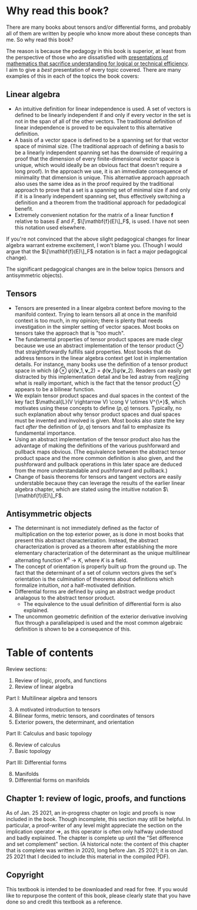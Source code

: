 # Why read this book?

There are many books about tensors and/or differential forms, and probably all of them are written by people who know more about these concepts than me. So why read this book?

The reason is because the pedagogy in this book is superior, at least from the perspective of those who are dissatisfied with [presentations of mathematics that sacrifice understanding for logical or technical efficiency](https://github.com/rossgk2/physmath?tab=readme-ov-file#the-dreaded-efficency-pedagogy). I aim to give a *best* presentation of every topic covered. There are many examples of this in each of the topics the book covers:

## Linear algebra

* An intuitive definition for linear independence is used. A set of vectors is defined to be linearly independent if and only if every vector in the set is not in the span of all of the other vectors. The traditional definition of linear independence is proved to be equivalent to this alternative definition.
* A basis of a vector space is defined to be a spanning set for that vector space of minimal size. (The traditional approach of defining a basis to be a linearly independent spanning set has the downside of requiring a proof that the dimension of every finite-dimensional vector space is unique, which would ideally be an obvious fact that doesn't require a long proof). In the approach we use, it is an immediate consequence of minimality that dimension is unique. This alternative approach approach also uses the same idea as in the proof required by the traditional approach to prove that a set is a spanning set of minimal size if and only if it is a linearly independent spanning set, thus effectively switching a definition and a theorem from the traditional approach for pedadogical benefit.
* Extremely convenient notation for the matrix of a linear function $\mathbf{f}$ relative to bases $E$ and $F$, $\[\mathbf{f}(E)\]_F$, is used. I have not seen this notation used elsewhere.

If you're not convinced that the above slight pedagogical changes for linear algebra warrant extreme excitement, I won't blame you. (Though I would argue that the $\[\mathbf{f}(E)\]_F$ notation is in fact a major pedagogical change).

The significant pedagogical changes are in the below topics (tensors and antisymmetric objects).

## Tensors
* Tensors are presented in a linear algebra context before moving to the manifold context. Trying to learn tensors all at once in the manifold context is too much, in my opinion; there is plenty that needs investigation in the simpler setting of vector spaces. Most books on tensors take the approach that is "too much".
* The fundamental properties of tensor product spaces are made clear because we use an abstract implementation of the tensor product $\otimes$ that straightforwardly fulfills said properties. Most books that do address tensors in the linear algebra context get lost in implementation details. For instance, many books use the definition of a tensor product space in which $(\phi \otimes \psi)(\mathbf{v}\_1, \mathbf{v}\_2) = \phi(\mathbf{v}\_1) \psi(\mathbf{v}\_2)$. Readers can easily get distracted by this implementation detail and be led astray from realizing what is really important, which is the fact that the tensor product $\otimes$ appears to be a bilinear function.
* We explain tensor product spaces and dual spaces in the context of the key fact $\mathcal{L}(V \rightarrow V) \cong V \otimes V^{\*}$, which motivates using these concepts to define $(p, q)$ tensors. Typically, no such explanation about why tensor product spaces and dual spaces must be invented and involved is given. Most books also state the key fact *after* the definition of $(p, q)$ tensors and fail to emphasize its fundamental importance.
* Using an abstract implementation of the tensor product also has the advantage of making the definitions of the various pushforward and pullback maps obvious. (The equivalence between the abstract tensor product space and the more common definition is also given, and the pushforward and pullback operations in this later space are deduced from the more understandable and  pushforward and pullback.)
* Change of basis theorems for tensors and tangent vectors are easily understable because they can leverage the results of the earlier linear algebra chapter, which are stated using the intuitive notation $\[\mathbf{f}(E)\]_F$.

 ## Antisymmetric objects
* The determinant is not immediately defined as the factor of multiplication on the top exterior power, as is done in most books that present this abstract characterization. Instead, the abstract characterization is proved as a theorem after establishing the more elementary characterization of the determinant as the unique multilinear alternating function $K^n \rightarrow K$, where $K$ is a field.
* The concept of orientation is properly built up from the ground up. The fact that the determinant of a set of column vectors gives the set's orientation is the culmination of theorems about definitions which formalize intuition, *not* a half-motivated definition. 
* Differential forms are defined by using an abstract wedge product analagous to the abstract tensor product.
  * The equivalence to the usual definition of differential form is also explained.
* The uncommon geometric definition of the exterior derivative involving flux through a parallelapiped is used and the most common algebraic definition is shown to be a consequence of this.

# Table of contents

Review sections:

1. Review of logic, proofs, and functions
2. Review of linear algebra

Part I: Multilinear algebra and tensors

3. A motivated introduction to tensors
4. Bilinear forms, metric tensors, and coordinates of tensors
5. Exterior powers, the determinant, and orientation

Part II: Calculus and basic topology

6. Review of calculus
7. Basic topology

Part III: Differential forms

8. Manifolds
9. Differential forms on manifolds

## Chapter 1: review of logic, proofs, and functions

As of Jan. 25 2021, an in-progress chapter on logic and proofs is now included in the book. Though incomplete, this section may still be helpful. In particular, a proof-writer of any level might appreciate the section on the implication operator =>, as this operator is often only halfway understood and badly explained. The chapter is complete up until the "Set difference and set complement" section. (A historical note: the content of this chapter that is complete was written in 2020, long before Jan. 25 2021; it is on Jan. 25 2021 that I decided to include this material in the compiled PDF). 

## Copyright

This textbook is intended to be downloaded and read for free. If you would like to repurpose the content of this book, please clearly state that you have done so and credit this textbook as a reference.
